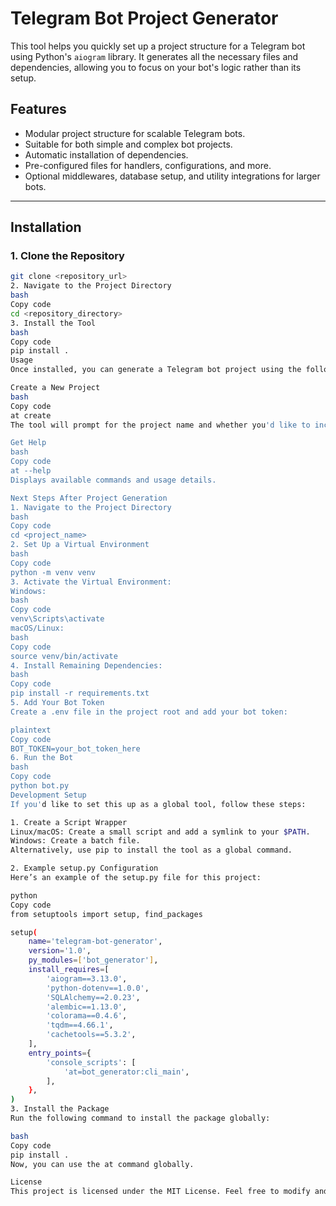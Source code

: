 # **Telegram Bot Project Generator**

This tool helps you quickly set up a project structure for a Telegram bot using Python's `aiogram` library. It generates all the necessary files and dependencies, allowing you to focus on your bot's logic rather than its setup.

## **Features**
- Modular project structure for scalable Telegram bots.
- Suitable for both simple and complex bot projects.
- Automatic installation of dependencies.
- Pre-configured files for handlers, configurations, and more.
- Optional middlewares, database setup, and utility integrations for larger bots.

---

## **Installation**

### 1. Clone the Repository
```bash
git clone <repository_url>
2. Navigate to the Project Directory
bash
Copy code
cd <repository_directory>
3. Install the Tool
bash
Copy code
pip install .
Usage
Once installed, you can generate a Telegram bot project using the following commands:

Create a New Project
bash
Copy code
at create
The tool will prompt for the project name and whether you'd like to include middlewares, database setup, and other utilities (for larger projects).

Get Help
bash
Copy code
at --help
Displays available commands and usage details.

Next Steps After Project Generation
1. Navigate to the Project Directory
bash
Copy code
cd <project_name>
2. Set Up a Virtual Environment
bash
Copy code
python -m venv venv
3. Activate the Virtual Environment:
Windows:
bash
Copy code
venv\Scripts\activate
macOS/Linux:
bash
Copy code
source venv/bin/activate
4. Install Remaining Dependencies:
bash
Copy code
pip install -r requirements.txt
5. Add Your Bot Token
Create a .env file in the project root and add your bot token:

plaintext
Copy code
BOT_TOKEN=your_bot_token_here
6. Run the Bot
bash
Copy code
python bot.py
Development Setup
If you'd like to set this up as a global tool, follow these steps:

1. Create a Script Wrapper
Linux/macOS: Create a small script and add a symlink to your $PATH.
Windows: Create a batch file.
Alternatively, use pip to install the tool as a global command.

2. Example setup.py Configuration
Here’s an example of the setup.py file for this project:

python
Copy code
from setuptools import setup, find_packages

setup(
    name='telegram-bot-generator',
    version='1.0',
    py_modules=['bot_generator'],
    install_requires=[
        'aiogram==3.13.0',
        'python-dotenv==1.0.0',
        'SQLAlchemy==2.0.23',
        'alembic==1.13.0',
        'colorama==0.4.6',
        'tqdm==4.66.1',
        'cachetools==5.3.2',
    ],
    entry_points={
        'console_scripts': [
            'at=bot_generator:cli_main',
        ],
    },
)
3. Install the Package
Run the following command to install the package globally:

bash
Copy code
pip install .
Now, you can use the at command globally.

License
This project is licensed under the MIT License. Feel free to modify and distribute the code as per the license terms.
